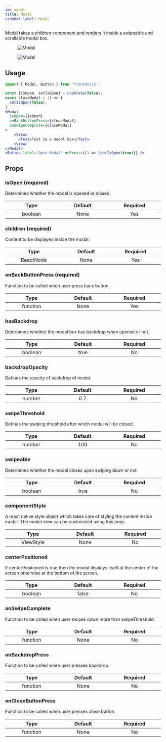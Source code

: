 ```yaml
---
id: modal
title: Modal
sidebar_label: Modal
---
```


Modal takes a children component and renders it inside a swipeable and scrollable modal box.

<div className="image-horizontal-preview">
    <figure>
      <img src="/frontatish/img/bottomPositionedModal.png" alt="Modal"  />
    </figure>
    <figure>
      <img src="/frontatish/img/centerPositionedModal.png" alt="Modal"  />
    </figure>
</div>

## Usage

```jsx
import { Modal, Button } from 'frontatish';

const [isOpen, setIsOpen] = useState(false);
const closeModal = () => {
  setIsOpen(false);
}
<Modal
  isOpen={isOpen}
  onBackButtonPress={closeModal}
  onSwipeComplete={closeModal}
>
    <View>
      <Text>Text in a modal box</Text>
    <View>
</Modal>
<Button label='Open Modal' onPress={() => {setIsOpen(true)}} />
```

## Props

### isOpen (required)

Determines whether the modal is opened or closed.

|            Type            |         Default         |        Required        |
| :------------------------: | :---------------------: | :--------------------: |
| boolean <img width="500"/> | None <img width="500"/> | Yes <img width="500"/> |

### children (required)

Content to be displayed inside the modal.

|             Type             |         Default         |        Required        |
| :--------------------------: | :---------------------: | :--------------------: |
| ReactNode <img width="500"/> | None <img width="500"/> | Yes <img width="500"/> |

### onBackButtonPress (required)

Function to be called when user press back button.

|            Type             |         Default         |        Required        |
| :-------------------------: | :---------------------: | :--------------------: |
| function <img width="500"/> | None <img width="500"/> | Yes <img width="500"/> |

### hasBackdrop

Determines whether the modal box has backdrop when opened or not.

|            Type            |         Default         |       Required        |
| :------------------------: | :---------------------: | :-------------------: |
| boolean <img width="500"/> | true <img width="500"/> | No <img width="500"/> |

### backdropOpacity

Defines the opacity of backdrop of modal.

|           Type            |        Default         |       Required        |
| :-----------------------: | :--------------------: | :-------------------: |
| number <img width="500"/> | 0.7 <img width="500"/> | No <img width="500"/> |

### swipeThreshold

Defines the swiping threshold after which modal will be closed.

|           Type            |        Default         |       Required        |
| :-----------------------: | :--------------------: | :-------------------: |
| number <img width="500"/> | 100 <img width="500"/> | No <img width="500"/> |

### swipeable

Determines whether the modal closes upon swiping down or not.

|            Type            |         Default         |       Required        |
| :------------------------: | :---------------------: | :-------------------: |
| boolean <img width="500"/> | true <img width="500"/> | No <img width="500"/> |

### componentStyle

A react native style object which takes care of styling the content inside modal. The modal view can be customized using this prop.

|             Type             |         Default         |       Required        |
| :--------------------------: | :---------------------: | :-------------------: |
| ViewStyle <img width="500"/> | None <img width="500"/> | No <img width="500"/> |

### centerPositioned

If centerPositioned is true then the modal displays itself at the center of the screen otherwise at the bottom of the screen.

|            Type            |         Default          |       Required        |
| :------------------------: | :----------------------: | :-------------------: |
| boolean <img width="500"/> | false <img width="500"/> | No <img width="500"/> |

### onSwipeComplete

Function to be called when user swipes down more than swipeThreshold.

|            Type             |         Default         |       Required        |
| :-------------------------: | :---------------------: | :-------------------: |
| function <img width="500"/> | None <img width="500"/> | No <img width="500"/> |

### onBackdropPress

Function to be called when user presses backdrop.

|            Type             |         Default         |       Required        |
| :-------------------------: | :---------------------: | :-------------------: |
| function <img width="500"/> | None <img width="500"/> | No <img width="500"/> |

### onCloseButtonPress

Function to be called when user presses close button.

|            Type             |         Default         |       Required        |
| :-------------------------: | :---------------------: | :-------------------: |
| function <img width="500"/> | None <img width="500"/> | No <img width="500"/> |
